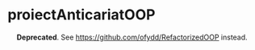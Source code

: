 # proiectAnticariatOOP

&emsp; **Deprecated**. See https://github.com/ofydd/RefactorizedOOP instead.
